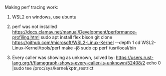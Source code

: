 Making perf tracing work:
1. WSL2 on windows, use ubuntu

1. perf was not installed
https://docs.clamav.net/manual/Development/performance-profiling.html
sudo apt install flex bison
git clone https://github.com/microsoft/WSL2-Linux-Kernel --depth 1
cd WSL2-Linux-Kernel/tools/perf
make -j8
sudo cp perf /usr/local/bin

1. Every caller was showing as unknown, solved by: https://users.rust-lang.org/t/flamegraph-shows-every-caller-is-unknown/52408/2 echo 0 |sudo tee /proc/sys/kernel/kptr_restrict

